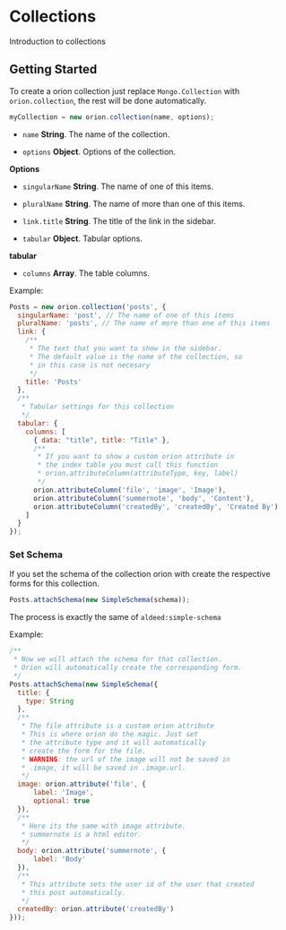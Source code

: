 # Collections

Introduction to collections

## Getting Started

To create a orion collection just replace ```Mongo.Collection``` with ```orion.collection```, 
the rest will be done automatically.

```js
myCollection = new orion.collection(name, options);
```

- ```name``` **String**. The name of the collection.

- ```options``` **Object**. Options of the collection.

**Options**

- ```singularName``` **String**. The name of one of this items.

- ```pluralName``` **String**. The name of more than one of this items.

- ```link.title``` **String**. The title of the link in the sidebar.

- ```tabular``` **Object**. Tabular options.

**tabular**

- ```columns``` **Array**. The table columns.


Example:

```js
Posts = new orion.collection('posts', {
  singularName: 'post', // The name of one of this items
  pluralName: 'posts', // The name of more than one of this items
  link: {
    /**
     * The text that you want to show in the sidebar.
     * The default value is the name of the collection, so
     * in this case is not necesary
     */
    title: 'Posts' 
  },
  /**
   * Tabular settings for this collection
   */
  tabular: {
    columns: [
      { data: "title", title: "Title" },
      /**
       * If you want to show a custom orion attribute in
       * the index table you must call this function
       * orion.attributeColumn(attributeType, key, label)
       */
      orion.attributeColumn('file', 'image', 'Image'),
      orion.attributeColumn('summernote', 'body', 'Content'),
      orion.attributeColumn('createdBy', 'createdBy', 'Created By')
    ]
  }
});
```

### Set Schema

If you set the schema of the collection orion with create the respective forms
for this collection.

```js
Posts.attachSchema(new SimpleSchema(schema));
```

The process is exactly the same of ```aldeed:simple-schema```

Example:

```js
/**
 * Now we will attach the schema for that collection.
 * Orion will automatically create the corresponding form.
 */
Posts.attachSchema(new SimpleSchema({
  title: {
    type: String
  },
  /**
   * The file attribute is a custom orion attribute
   * This is where orion do the magic. Just set 
   * the attribute type and it will automatically
   * create the form for the file.
   * WARNING: the url of the image will not be saved in
   * .image, it will be saved in .image.url.
   */
  image: orion.attribute('file', {
      label: 'Image',
      optional: true
  }),
  /**
   * Here its the same with image attribute.
   * summernote is a html editor.
   */
  body: orion.attribute('summernote', {
      label: 'Body'
  }),
  /**
   * This attribute sets the user id of the user that created 
   * this post automatically.
   */
  createdBy: orion.attribute('createdBy') 
}));
```
